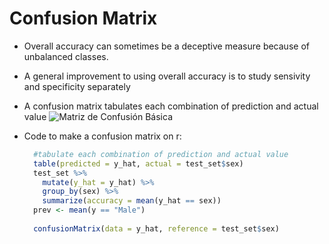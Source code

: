 # Confusion Matrix
* Overall accuracy can sometimes be a deceptive measure because of unbalanced classes.
* A general improvement to using overall accuracy is to study sensivity and specificity separately
* A confusion matrix tabulates each combination of prediction and actual value
![Matriz de Confusión Básica](https://geekflare.com/wp-content/uploads/2022/07/basic_cm-edited.jpg)

* Code to make a confusion matrix on r:
  
  ```r
    #tabulate each combination of prediction and actual value
    table(predicted = y_hat, actual = test_set$sex)
    test_set %>% 
      mutate(y_hat = y_hat) %>%
      group_by(sex) %>% 
      summarize(accuracy = mean(y_hat == sex))
    prev <- mean(y == "Male")
    
    confusionMatrix(data = y_hat, reference = test_set$sex)
  ```
